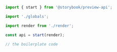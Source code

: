 ```ts filename="your-framework/src/client/preview/index.ts" renderer="common" language="ts"
import { start } from '@storybook/preview-api';

import './globals';

import render from './render';

const api = start(render);

// the boilerplate code
```
